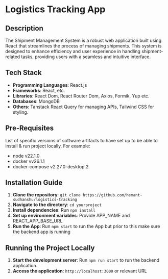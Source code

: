 # Logistics Tracking App

## Description
The Shipment Management System is a robust web application built using React that streamlines the process of managing shipments. This system is designed to enhance efficiency and user experience in handling shipment-related tasks, providing users with a seamless and intuitive interface.

## Tech Stack
- **Programming Languages**: React.js
- **Frameworks**: React, etc.  
- **Libraries**: React Dom, React Router Dom, Axios, Formik, Yup etc.
- **Databases**: MongoDB
- **Others**: Tanstack React Query for managing APIs, Tailwind CSS for styling.

## Pre-Requisites
List of specific versions of software artifacts to have set up to be able to 
install & run project locally. For example:
- node v22.1.0
- docker vv26.1.1
- docker-compose v2.27.0-desktop.2           
            
## Installation Guide
1. **Clone the repository**: `git clone https://github.com/hemant-sudhanshu/logistics-tracking`
2. **Navigate to the directory**: `cd yourproject`
3. **Install dependencies**: Run `npm install`
4. **Set up environment variables**: Provide APP_NAME and REACT_APP_BASE_URL
5. **Run the App**: Run `npm start` to run the App but prior to this make sure the backend app is running

## Running the Project Locally
1. **Start the development server**: Run `npm run start` to run the backend application.
2. **Access the application**: `http://localhost:3000` or relevant URL

